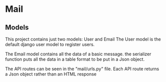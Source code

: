 # Mail

## Models
This project contains just two models: User and Email
The User model is the default django user model to register users.

The Email model contains all the data of a basic message.
the serializer  function puts all the data in a table format to be put in a Json object.

The API routes can be seen in the "mail/urls.py" file. Each API route returns a Json object rather than an HTML response
